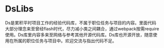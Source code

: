 # DsLibs
Ds是累积平时项目工作的经验代码库，不属于职位任务与项目的内容。里面代码大部分理念来至曾经flash时代，尽力减小类之间耦合，通过webpack按需require使用。Ds库里内容多来至网络与参考其他开源代码库。Ds库也开源开放，随意使用在所属的职位任务与项目中。欢迎交流与指出代码不足。
